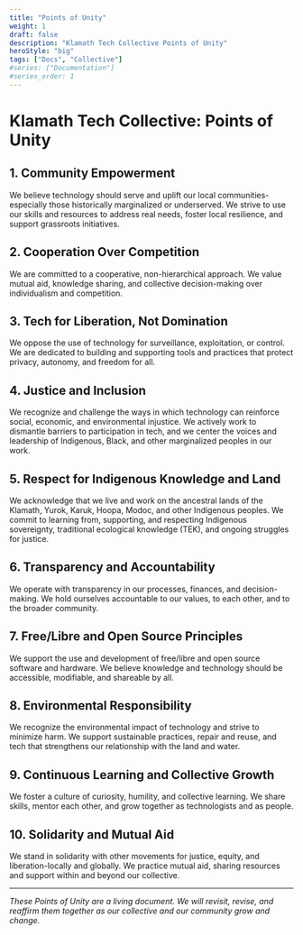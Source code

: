 ```yaml
---
title: "Points of Unity"
weight: 1
draft: false
description: "Klamath Tech Collective Points of Unity"
heroStyle: "big"
tags: ["Docs", "Collective"]
#series: ["Documentation"]
#series_order: 1
---
```


# Klamath Tech Collective: Points of Unity

## 1. Community Empowerment
We believe technology should serve and uplift our local communities-especially those historically marginalized or underserved. We strive to use our skills and resources to address real needs, foster local resilience, and support grassroots initiatives.

## 2. Cooperation Over Competition
We are committed to a cooperative, non-hierarchical approach. We value mutual aid, knowledge sharing, and collective decision-making over individualism and competition.

## 3. Tech for Liberation, Not Domination
We oppose the use of technology for surveillance, exploitation, or control. We are dedicated to building and supporting tools and practices that protect privacy, autonomy, and freedom for all.

## 4. Justice and Inclusion
We recognize and challenge the ways in which technology can reinforce social, economic, and environmental injustice. We actively work to dismantle barriers to participation in tech, and we center the voices and leadership of Indigenous, Black, and other marginalized peoples in our work.

## 5. Respect for Indigenous Knowledge and Land
We acknowledge that we live and work on the ancestral lands of the Klamath, Yurok, Karuk, Hoopa, Modoc, and other Indigenous peoples. We commit to learning from, supporting, and respecting Indigenous sovereignty, traditional ecological knowledge (TEK), and ongoing struggles for justice.

## 6. Transparency and Accountability
We operate with transparency in our processes, finances, and decision-making. We hold ourselves accountable to our values, to each other, and to the broader community.

## 7. Free/Libre and Open Source Principles
We support the use and development of free/libre and open source software and hardware. We believe knowledge and technology should be accessible, modifiable, and shareable by all.

## 8. Environmental Responsibility
We recognize the environmental impact of technology and strive to minimize harm. We support sustainable practices, repair and reuse, and tech that strengthens our relationship with the land and water.

## 9. Continuous Learning and Collective Growth
We foster a culture of curiosity, humility, and collective learning. We share skills, mentor each other, and grow together as technologists and as people.

## 10. Solidarity and Mutual Aid
We stand in solidarity with other movements for justice, equity, and liberation-locally and globally. We practice mutual aid, sharing resources and support within and beyond our collective.

---

*These Points of Unity are a living document. We will revisit, revise, and reaffirm them together as our collective and our community grow and change.*


